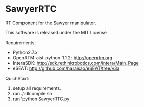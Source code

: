 # SawyerRTC
RT Component for the Sawyer manipulator.

This software is released under the MIT License

Requirements:
  * Python2.7.x
  * OpenRTM-aist-python-1.1.2: http://openrtm.org
  * InteraSDK: http://sdk.rethinkrobotics.com/intera/Main_Page
  * eSEAT: http://github.com/haraisao/eSEAT/tree/v3a
  
QuichStart:
  1. setup all requirements.
  2. run ./idlcompile.sh
  3. run 'python SawyerRTC.py'
  
